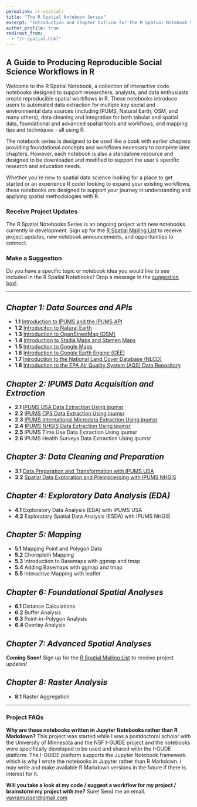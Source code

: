 ```yaml
---
permalink: /r-spatial/
title: "The R Spatial Notebook Series"
excerpt: "Introduction and Chapter Outline for the R Spatial Notebook Series"
author_profile: true
redirect_from: 
  - "/r-spatial.html"
---
```


## A Guide to Producing Reproducible Social Science Workflows in R

Welcome to the R Spatial Notebook, a collection of interactive code notebooks designed to support researchers, analysts, and data enthusiasts create reproducible spatial workflows in R.  These notebooks introduce users to automated data extraction for multiple key social and environmental data sources (including IPUMS, Natural Earth, OSM, and many others), data cleaning and integration for both tabular and spatial data, foundational and advanced spatial tools and workflows, and mapping tips and techniques - all using R.

The notebook series is designed to be used like a book with earlier chapters providing foundational concepts and workflows necessary to complete later chapters.  However, each notebook is also a standalone resource and designed to be downloaded and modified to support the user's specific research and education needs.

Whether you're new to spatial data science looking for a place to get started or an experience R coder looking to expand your existing workflows, these notebooks are designed to support your journey in understanding and applying spatial methodologies with R.

### Receive Project Updates
The R Spatial Notebooks Series is an ongoing project with new notebooks currently in development.  Sign up for the [R Spatial Mailing List](https://mailchi.mp/ab01e8fc8397/r-spatial-email-signup) to receive project updates, new notebook announcements, and opportunities to connect.

### Make a Suggestion
Do you have a specific topic or notebook idea you would like to see included in the R Spatial Notebooks?  Drop a message in the [suggestion box!](https://us19.list-manage.com/survey?u=746bf8d366d6fbc99c699e714&id=54590a28ea&attribution=false).

---

*Chapter 1: Data Sources and APIs*
------
* **1.1** [Introduction to IPUMS and the IPUMS API](https://platform.i-guide.io/notebooks/82d3b176-e4e6-4307-8186-318a3fe6c81a)
* **1.2** [Introduciton to Natural Earth](https://platform.i-guide.io/notebooks/924c7ca6-3d12-4a80-ab4d-814cc80f7f79)
* **1.3** [Introduction to OpenStreetMap (OSM)](https://platform.i-guide.io/notebooks/e7796dde-de2e-4745-a9e3-5880d2f28803)
* **1.4** [Introduction to Stadia Maps and Stamen Maps](https://platform.i-guide.io/notebooks/9d896d1e-bb49-4915-9a8c-b1ea07f495a4)
* **1.5** [Introduction to Google Maps](https://platform.i-guide.io/notebooks/e2767af9-62ba-43a7-b16b-9f3b053cf418)
* **1.6** [Introduction to Google Earth Engine (GEE)](https://platform.i-guide.io/notebooks/7ef82017-ed6d-44d9-865c-0780fdc54da9)
* **1.7** [Introduction to the National Land Cover Database (NLCD)](https://platform.i-guide.io/notebooks/92d44a37-8633-4dd9-8d22-ad461bcc73ab)
* **1.8** [Introduction to the EPA Air Quality System (AQS) Data Repository](https://platform.i-guide.io/notebooks/12ad0cf1-5acd-404b-8a82-25430173c1a1)

*Chapter 2: IPUMS Data Acquisition and Extraction*
------
* **2.1** [IPUMS USA Data Extraction Using ipumsr](https://platform.i-guide.io/notebooks/ab5cad39-6d00-43d2-bc51-17fd4e6b98f2)
* **2.2** [IPUMS CPS Data Extraction Using ipumsr](https://platform.i-guide.io/notebooks/286321c5-6cc6-43df-a3e5-f3d72192e00c)
* **2.3** [IPUMS International Microdata Extraction Using ipumsr](https://platform.i-guide.io/notebooks/71bcc1a6-8d43-405d-a8c3-adceaf5b785d)
* **2.4** [IPUMS NHGIS Data Extraction Using ipumsr](https://platform.i-guide.io/notebooks/be08e56e-1c08-458e-a230-263c64d386bc)
* **2.5** IPUMS Time Use Data Extraction Using ipumsr
* **2.6** IPUMS Health Surveys Data Extraction Using ipumsr

*Chapter 3: Data Cleaning and Preparation*
------
* **3.1** [Data Preparation and Transformation with IPUMS USA](https://platform.i-guide.io/notebooks/b4b29b13-d832-495d-8db7-1545a30549f1)
* **3.2** [Spatial Data Exploration and Preprocessing with IPUMS NHGIS](https://platform.i-guide.io/notebooks/2927de7d-45a4-46d7-8f76-a569af637d82)

*Chapter 4: Exploratory Data Analysis (EDA)*
------
* **4.1** Exploratory Data Analysis (EDA) with IPUMS USA
* **4.2** Exploratory Spatial Data Analysis (ESDA) with IPUMS NHGIS

*Chapter 5: Mapping*
------
* **5.1** Mapping Point and Polygon Data
* **5.2** Choropleth Mapping
* **5.3** Introduction to Basemaps with ggmap and tmap
* **5.4** Adding Basemaps with ggmap and tmap
* **5.5** Interactive Mapping with leaflet

*Chapter 6: Foundational Spatial Analyses*
------
* **6.1** Distance Calculations
* **6.2** Buffer Analysis
* **6.3** Point-in-Polygon Analysis
* **6.4** Overlay Analysis

*Chapter 7: Advanced Spatial Analyses*
------
**Coming Soon!** Sign up for the [R Spatial Mailing List](https://mailchi.mp/ab01e8fc8397/r-spatial-email-signup) to receive project updates!

*Chapter 8: Raster Analysis*
------
* **8.1** Raster Aggregation

---
### Project FAQs

**Why are these notebooks written in Jupyter Notebooks rather than R Markdown?**
This project was started while I was a postdoctoral scholar with the University of Minnesota and the NSF I-GUIDE project and the notebooks were specifically developed to be used and shared witin the I-GUDE platform.  The I-GUIDE platform supports the Jupyter Notebook framework which is why I wrote the notebooks in Jupyter rather than R Markdown.  I may write and make available R Markdown versions in the future if there is interest for it.

**Will you take a look at my code / suggest a workflow for my project / brainstorm my project with me?**
Sure!  Send me an email.  [vavramusser@gmail.com](vavramusser@gmail.com)

